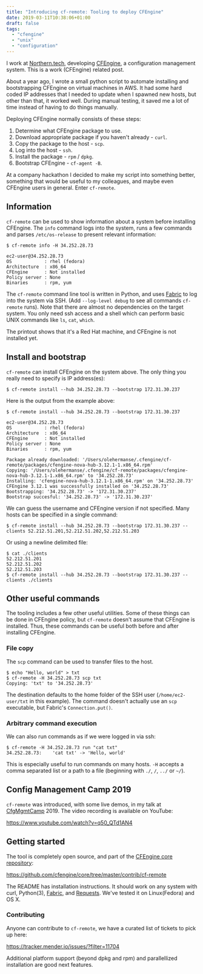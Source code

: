 ```yaml
---
title: "Introducing cf-remote: Tooling to deploy CFEngine"
date: 2019-03-11T10:38:06+01:00
draft: false
tags:
  - "cfengine"
  - "unix"
  - "configuration"
---
```


I work at [Northern.tech](https://northern.tech), developing [CFEngine](https://github.com/cfengine/core), a configuration management system.
This is a work (CFEngine) related post.

About a year ago, I wrote a small python script to automate installing and bootstrapping CFEngine on virtual machines in AWS.
It had some hard coded IP addresses that I needed to update when I spawned new hosts, but other than that, it worked well.
During manual testing, it saved me a lot of time instead of having to do things manually.

Deploying CFEngine normally consists of these steps:

1. Determine what CFEngine package to use.
2. Download appropriate package if you haven't already - `curl`.
3. Copy the package to the host - `scp`.
4. Log into the host - `ssh`.
5. Install the package - `rpm` / `dpkg`.
6. Bootstrap CFEngine - `cf-agent -B`.

At a company hackathon I decided to make my script into something better, something that would be useful to my colleagues, and maybe even CFEngine users in general.
Enter `cf-remote`.

## Information

`cf-remote` can be used to show information about a system before installing CFEngine.
The `info` command logs into the system, runs a few commands and parses `/etc/os-release` to present relevant information:

```
$ cf-remote info -H 34.252.28.73

ec2-user@34.252.28.73
OS            : rhel (fedora)
Architecture  : x86_64
CFEngine      : Not installed
Policy server : None
Binaries      : rpm, yum
```

The `cf-remote` command line tool is written in Python, and uses [Fabric](http://www.fabfile.org/) to log into the system via SSH.
(Add `--log-level debug` to see all commands `cf-remote` runs).
Note that there are almost no dependencies on the target system.
You only need ssh access and a shell which can perform basic UNIX commands like `ls`, `cat`, `which`.

The printout shows that it's a Red Hat machine, and CFEngine is not installed yet.

## Install and bootstrap

`cf-remote` can install CFEngine on the system above.
The only thing you really need to specify is IP address(es):

```
$ cf-remote install --hub 34.252.28.73 --bootstrap 172.31.30.237
```

Here is the output from the example above:

```
$ cf-remote install --hub 34.252.28.73 --bootstrap 172.31.30.237

ec2-user@34.252.28.73
OS            : rhel (fedora)
Architecture  : x86_64
CFEngine      : Not installed
Policy server : None
Binaries      : rpm, yum

Package already downloaded: '/Users/olehermanse/.cfengine/cf-remote/packages/cfengine-nova-hub-3.12.1-1.x86_64.rpm'
Copying: '/Users/olehermanse/.cfengine/cf-remote/packages/cfengine-nova-hub-3.12.1-1.x86_64.rpm' to '34.252.28.73'
Installing: 'cfengine-nova-hub-3.12.1-1.x86_64.rpm' on '34.252.28.73'
CFEngine 3.12.1 was successfully installed on '34.252.28.73'
Bootstrapping: '34.252.28.73' -> '172.31.30.237'
Bootstrap succesful: '34.252.28.73' -> '172.31.30.237'
```

We can guess the username and CFEngine version if not specified.
Many hosts can be specified in a single command:

```
$ cf-remote install --hub 34.252.28.73 --bootstrap 172.31.30.237 --clients 52.212.51.201,52.212.51.202,52.212.51.203
```

Or using a newline delimited file:

```
$ cat ./clients
52.212.51.201
52.212.51.202
52.212.51.203
$ cf-remote install --hub 34.252.28.73 --bootstrap 172.31.30.237 --clients ./clients
```

## Other useful commands

The tooling includes a few other useful utilities.
Some of these things can be done in CFEngine policy, but `cf-remote` doesn't assume that CFEngine is installed.
Thus, these commands can be useful both before and after installing CFEngine.

### File copy

The `scp` command can be used to transfer files to the host.

```
$ echo "Hello, world" > txt
$ cf-remote -H 34.252.28.73 scp txt
Copying: 'txt' to '34.252.28.73'
```

The destination defaults to the home folder of the SSH user (`/home/ec2-user/txt` in this example).
The command doesn't actually use an `scp` executable, but Fabric's `Connection.put()`.

### Arbitrary command execution

We can also run commands as if we were logged in via ssh:

```
$ cf-remote -H 34.252.28.73 run "cat txt"
34.252.28.73:    'cat txt' -> 'Hello, world'
```

This is especially useful to run commands on many hosts.
`-H` accepts a comma separated list or a path to a file (beginning with `./`, `/`, `../` or `~/`).

## Config Management Camp 2019

`cf-remote` was introduced, with some live demos, in my talk at [CfgMgmtCamp](https://cfgmgmtcamp.eu/) 2019.
The video recording is available on YouTube:

https://www.youtube.com/watch?v=q50_QTd1AN4

## Getting started

The tool is completely open source, and part of the [CFEngine core repository](https://github.com/cfengine/core):

https://github.com/cfengine/core/tree/master/contrib/cf-remote

The README has installation instructions.
It should work on any system with curl, Python(3), [Fabric](http://www.fabfile.org/), and [Requests](http://docs.python-requests.org/en/master/).
We've tested it on Linux(Fedora) and OS X.

### Contributing

Anyone can contribute to `cf-remote`, we have a curated list of tickets to pick up here:

https://tracker.mender.io/issues/?filter=11704

Additional platform support (beyond dpkg and rpm) and parallellized installation are good next features.
